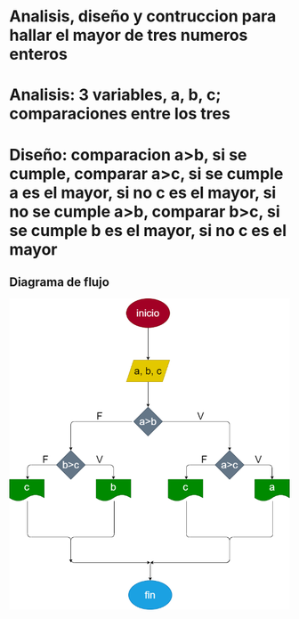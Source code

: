 # Analisis, diseño y contruccion para hallar el mayor de tres numeros enteros

# Analisis: 3 variables, a, b, c; comparaciones entre los tres 

# Diseño: comparacion a>b, si se cumple, comparar a>c, si se cumple a es el mayor, si no c es el mayor, si no se cumple a>b, comparar b>c, si se cumple b es el mayor, si no c es el mayor

## Diagrama de flujo
![Diagrama de flujo](diagrama.png "Diagrama de flujo")